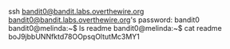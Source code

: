 ssh bandit0@bandit.labs.overthewire.org
bandit0@bandit.labs.overthewire.org's password: bandit0 <enter>
bandit0@melinda:~$ ls
readme
bandit0@melinda:~$ cat readme
boJ9jbbUNNfktd78OOpsqOltutMc3MY1


